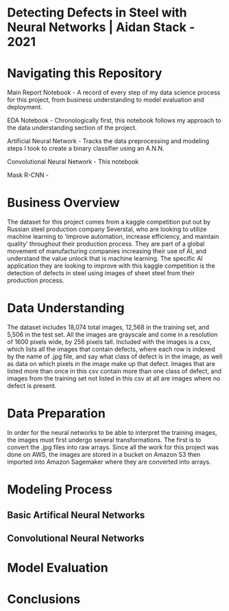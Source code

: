 #  Detecting Defects in Steel with Neural Networks | Aidan Stack - 2021

# Navigating this Repository

Main Report Notebook - A record of every step of my data science process for this project, from business understanding to model evaluation and deployment. 

EDA Notebook - Chronologically first, this notebook follows my approach to the data understanding section of the project.

Artificial Neural Network - Tracks the data preprocessing and modeling steps I took to create a binary classifier using an A.N.N. 

Convolutional Neural Network - This notebook

Mask R-CNN - 

# Business Overview 

The dataset for this project comes from a kaggle competition put out by Russian steel production company Severstal, who are looking to utilize machine learning to ‘improve automation, increase efficiency, and maintain quality’ throughout their production process. They are part of a global movement of manufacturing companies increasing their use of AI, and understand the value unlock that is machine learning. The specific AI application they are looking to improve with this kaggle competition is the detection of defects in steel using images of sheet steel from their production process.

# Data Understanding 

The dataset includes 18,074 total images, 12,568 in the training set, and 5,506 in the test set. All the images are grayscale and come in a resolution of 1600 pixels wide, by 256 pixels tall. Included with the images is a csv, which lists all the images that contain defects, where each row is indexed by the name of .jpg file, and say what class of defect is in the image, as well as data on which pixels in the image make up that defect. Images that are listed more than once in this csv contain more than one class of defect, and images from the training set not listed in this csv at all are images where no defect is present.

# Data Preparation 

In order for the neural networks to be able to interpret the training images, the images must first undergo several transformations. The first is to convert the .jpg files into raw arrays. Since all the work for this project was done on AWS, the images are stored in a bucket on Amazon S3 then imported into Amazon Sagemaker where they are converted into arrays.

# Modeling Process

  ## Basic Artifical Neural Networks

  ## Convolutional Neural Networks 

# Model Evaluation 

# Conclusions
